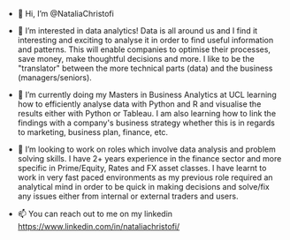 - 👋 Hi, I’m @NataliaChristofi

- 👀 I’m interested in data analytics! Data is all around us and I find it interesting and exciting to analyse it in order to find useful information and patterns. This will enable companies to optimise their processes, save money, make thoughtful decisions and more. I like to be the "translator" between the more technical parts (data) and the business (managers/seniors).

- 🌱 I’m currently doing my Masters in Business Analytics at UCL learning how to efficiently analyse data with Python and R and visualise the results either with Python or Tableau. 
I am also learning how to link the findings with a company's business strategy whether this is in regards to marketing, business plan, finance, etc.

- 💞️ I’m looking to work on roles which involve data analysis and problem solving skills. I have 2+ years experience in the finance sector and more specific in Prime/Equity, Rates and FX asset classes. I have learnt to work in very fast paced environments as my previous role required an analytical mind in order to be quick in making decisions and solve/fix any issues either from internal or external traders and users. 

- 📫 You can reach out to me on my linkedin https://www.linkedin.com/in/nataliachristofi/

<!---
NataliaChristofi/NataliaChristofi is a ✨ special ✨ repository because its `README.md` (this file) appears on your GitHub profile.
You can click the Preview link to take a look at your changes.
--->
